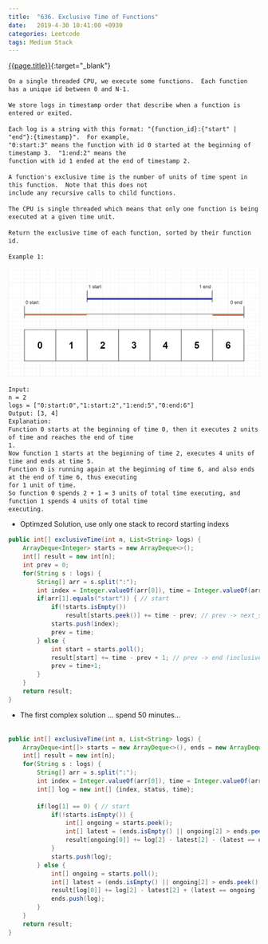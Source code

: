```yaml
---
title:  "636. Exclusive Time of Functions"
date:   2019-4-30 10:41:00 +0930
categories: Leetcode
tags: Medium Stack
---
```


[{{page.title}}](https://leetcode.com/problems/exclusive-time-of-functions/){:target="_blank"}


    On a single threaded CPU, we execute some functions.  Each function has a unique id between 0 and N-1.

    We store logs in timestamp order that describe when a function is entered or exited.

    Each log is a string with this format: "{function_id}:{"start" | "end"}:{timestamp}".  For example,
    "0:start:3" means the function with id 0 started at the beginning of timestamp 3.  "1:end:2" means the
    function with id 1 ended at the end of timestamp 2.

    A function's exclusive time is the number of units of time spent in this function.  Note that this does not
    include any recursive calls to child functions.

    The CPU is single threaded which means that only one function is being executed at a given time unit.

    Return the exclusive time of each function, sorted by their function id.

    Example 1:

![img1](/img/posts/exclusive-time-of-functions-1.png)

    Input:
    n = 2
    logs = ["0:start:0","1:start:2","1:end:5","0:end:6"]
    Output: [3, 4]
    Explanation:
    Function 0 starts at the beginning of time 0, then it executes 2 units of time and reaches the end of time
    1.
    Now function 1 starts at the beginning of time 2, executes 4 units of time and ends at time 5.
    Function 0 is running again at the beginning of time 6, and also ends at the end of time 6, thus executing
    for 1 unit of time.
    So function 0 spends 2 + 1 = 3 units of total time executing, and function 1 spends 4 units of total time
    executing.


* Optimzed Solution, use only one stack to record starting indexs

``` java
public int[] exclusiveTime(int n, List<String> logs) {
    ArrayDeque<Integer> starts = new ArrayDeque<>();
    int[] result = new int[n];
    int prev = 0;
    for(String s : logs) {
        String[] arr = s.split(":");
        int index = Integer.valueOf(arr[0]), time = Integer.valueOf(arr[2]);
        if(arr[1].equals("start")) { // start
            if(!starts.isEmpty())
                result[starts.peek()] += time - prev; // prev -> next_start (exclusive)
            starts.push(index);
            prev = time;
        } else {
            int start = starts.poll();
            result[start] += time - prev + 1; // prev -> end (inclusive)
            prev = time+1;
        }
    }
    return result;
}
```

* The first complex solution ... spend 50 minutes...

```java

public int[] exclusiveTime(int n, List<String> logs) {
    ArrayDeque<int[]> starts = new ArrayDeque<>(), ends = new ArrayDeque<>();
    int[] result = new int[n];
    for(String s : logs) {
        String[] arr = s.split(":");
        int index = Integer.valueOf(arr[0]), time = Integer.valueOf(arr[2]), status = arr[1].equals("start") ? 0 : 1;
        int[] log = new int[] {index, status, time};

        if(log[1] == 0) { // start
            if(!starts.isEmpty()) {
                int[] ongoing = starts.peek();
                int[] latest = (ends.isEmpty() || ongoing[2] > ends.peek()[2]) ? ongoing : ends.peek();
                result[ongoing[0]] += log[2] - latest[2] - (latest == ongoing ? 0 : 1);
            }
            starts.push(log);
        } else {
            int[] ongoing = starts.poll();
            int[] latest = (ends.isEmpty() || ongoing[2] > ends.peek()[2]) ? ongoing : ends.peek();
            result[log[0]] += log[2] - latest[2] + (latest == ongoing ? 1 : 0);
            ends.push(log);
        }
    }
    return result;
}
```
